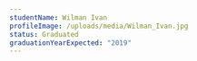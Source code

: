 ```yaml
---
studentName: Wilman Ivan
profileImage: /uploads/media/Wilman_Ivan.jpg
status: Graduated
graduationYearExpected: "2019"
---
```

